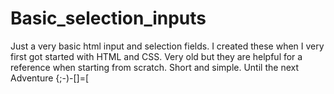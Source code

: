 # Basic_selection_inputs

Just a very basic html input and selection fields. I created these when I very first got started with HTML and CSS.
Very old but they are helpful for a reference when starting from scratch. Short and simple. Until the next Adventure {;-)-[]=[

